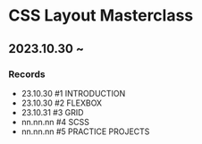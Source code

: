 # CSS Layout Masterclass

## 2023.10.30 ~

### Records

- 23.10.30 #1 INTRODUCTION
- 23.10.30 #2 FLEXBOX
- 23.10.31 #3 GRID
- nn.nn.nn #4 SCSS
- nn.nn.nn #5 PRACTICE PROJECTS
